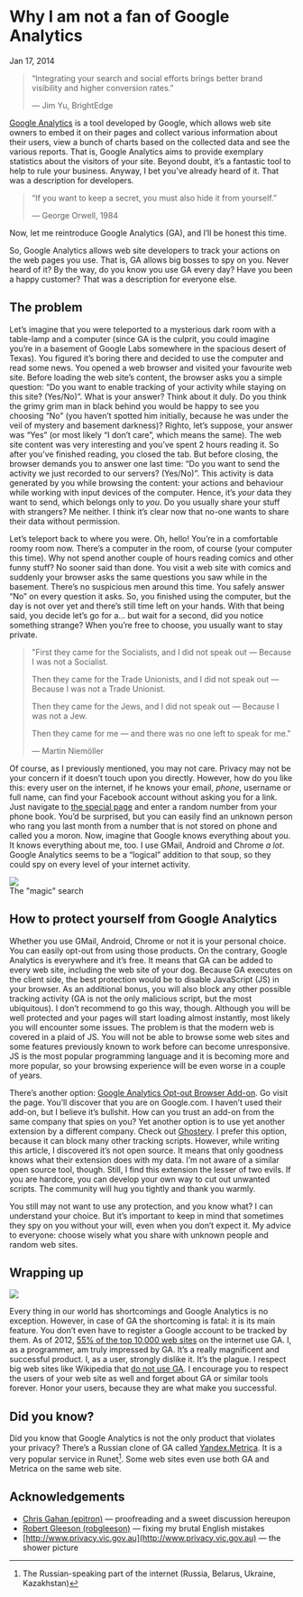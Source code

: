 Why I am not a fan of Google Analytics
======================================

<p class="post__date"><time datetime="2014-01-17">Jan 17, 2014</time></p>

> “Integrating your search and social efforts brings better brand visibility and
> higher conversion rates.”
>
> — Jim Yu, BrightEdge

[Google Analytics][ga] is a tool developed by Google, which allows web site
owners to embed it on their pages and collect various information about their
users, view a bunch of charts based on the collected data and see the various
reports. That is, Google Analytics aims to provide exemplary statistics about
the visitors of your site. Beyond doubt, it’s a fantastic tool to help to rule
your business. Anyway, I bet you’ve already heard of it. That was a description
for developers.

> “If you want to keep a secret, you must also hide it from yourself.”
>
> — George Orwell, 1984

Now, let me reintroduce Google Analytics (GA), and I’ll be honest this time.

So, Google Analytics allows web site developers to track your actions on the web
pages you use. That is, GA allows big bosses to spy on you. Never heard of it?
By the way, do you know you use GA every day? Have you been a happy customer?
That was a description for everyone else.

The problem
-----------

Let’s imagine that you were teleported to a mysterious dark room with a
table-lamp and a computer (since GA is the culprit, you could imagine you’re in
a basement of Google Labs somewhere in the spacious desert of Texas). You
figured it’s boring there and decided to use the computer and read some
news. You opened a web browser and visited your favourite web site. Before
loading the web site’s content, the browser asks you a simple question: “Do you
want to enable tracking of your activity while staying on this site?
(Yes/No)”. What is your answer? Think about it duly. Do you think the grimy grim
man in black behind you would be happy to see you choosing “No” (you haven’t
spotted him initially, because he was under the veil of mystery and basement
darkness)?  Righto, let’s suppose, your answer was “Yes” (or most likely “I
don’t care”, which means the same). The web site content was very interesting
and you’ve spent 2 hours reading it. So after you’ve finished reading, you
closed the tab. But before closing, the browser demands you to answer one last
time: “Do you want to send the activity we just recorded to our servers?
(Yes/No)”. This activity is data generated by you while browsing the content:
your actions and behaviour while working with input devices of the
computer. Hence, it’s _your_ data they want to send, which belongs only to
_you_. Do you usually share your stuff with strangers? Me neither. I think it’s
clear now that no-one wants to share their data without permission.

Let’s teleport back to where you were. Oh, hello! You’re in a comfortable roomy
room now. There’s a computer in the room, of course (your computer this
time). Why not spend another couple of hours reading comics and other funny
stuff? No sooner said than done. You visit a web site with comics and suddenly
your browser asks the same questions you saw while in the
basement. There’s no suspicious men around this time. You safely answer “No”
on every question it asks. So, you finished using the computer, but the day is
not over yet and there’s still time left on your hands. With that being said,
you decide let’s go for a… but wait for a second, did you notice something
strange? When you’re free to choose, you usually want to stay private.

> "First they came for the Socialists, and I did not speak out — Because I was
> not a Socialist.
>
> Then they came for the Trade Unionists, and I did not speak out — Because I
> was not a Trade Unionist.
>
> Then they came for the Jews, and I did not speak out — Because I was not a
> Jew.
>
> Then they came for me — and there
> was no one left to speak for me."
>
> — Martin Niemöller

Of course, as I previously mentioned, you may not care. Privacy may not be your
concern if it doesn’t touch upon you directly. However, how do you like this:
every user on the internet, if he knows your email, _phone_, username or full
name, can find your Facebook account without asking you for a link. Just
navigate to [the special page][fb] and enter a random number from your phone
book. You’d be surprised, but you can easily find an unknown person who rang you
last month from a number that is not stored on phone and called you a
moron. Now, imagine that Google knows everything about you. It knows everything
about me, too. I use GMail, Android and Chrome _a lot_. Google Analytics seems
to be a “logical” addition to that soup, so they could spy on every level of
your internet activity.

<div class="figure center">
<img src="https://imgur.com/IWkJQGD.png"/>
<div class="caption">The "magic" search</div>
</div>

How to protect yourself from Google Analytics
---------------------------------------------

Whether you use GMail, Android, Chrome or not it is your personal choice. You
can easily opt-out from using those products. On the contrary, Google Analytics is
everywhere and it’s free. It means that GA can be added to every web site,
including the web site of your dog. Because GA executes on the client side, the
best protection would be to disable JavaScript (JS) in your browser. As an additional
bonus, you will also block any other possible tracking activity (GA is not the
only malicious script, but the most ubiquitous). I don’t recommend to go this
way, though. Although you will be well protected and your pages will start
loading almost instantly, most likely you will encounter some issues. The
problem is that the modern web is covered in a plaid of JS. You will not be able
to browse some web sites and some features previously known to work before can
become unresponsive. JS is the most popular programming language and it is
becoming more and more popular, so your browsing experience will be even worse
in a couple of years.

There’s another option: [Google Analytics Opt-out Browser Add-on][gaoba]. Go
visit the page. You’ll discover that you are on Google.com. I haven’t used their
add-on, but I believe it’s bullshit. How can you trust an add-on from the same
company that spies on you? Yet another option is to use yet another extension by
a different company. Check out [Ghostery][ghostery]. I prefer this option,
because it can block many other tracking scripts. However, while writing this
article, I discovered it’s not open source. It means that only goodness knows
what their extension does with my data. I’m not aware of a similar open source
tool, though. Still, I find this extension the lesser of two evils. If you are
hardcore, you can develop your own way to cut out unwanted scripts. The
community will hug you tightly and thank you warmly.

You still may not want to use any protection, and you know what? I can
understand your choice. But it’s important to keep in mind that sometimes they
spy on you without your will, even when you don’t expect it. My advice to
everyone: choose wisely what you share with unknown people and random web sites.

Wrapping up
-----------

<div class="figure center">
<img src="https://imgur.com/gfh9HAX.gif"/>
</div>

Every thing in our world has shortcomings and Google Analytics is no
exception. However, in case of GA the shortcoming is fatal: it is its main
feature. You don’t even have to register a Google account to be tracked by
them. As of 2012, [55% of the top 10,000 web sites][techcrunch] on the internet
use GA. I, as a programmer, am truly impressed by GA. It’s a really magnificent and
successful product. I, as a user, strongly dislike it. It’s the plague. I
respect big web sites like Wikipedia that [do not use GA][wikipedia]. I
encourage you to respect the users of your web site as well and forget about GA
or similar tools forever. Honor your users, because they are what make you
successful.

Did you know?
-------------

Did you know that Google Analytics is not the only product that violates your
privacy? There’s a Russian clone of GA called [Yandex.Metrica][metrica]. It is a
very popular service in Runet[^1].
Some web sites even use both GA and Metrica on the same web site.

Acknowledgements
----------------

* [Chris Gahan (epitron)][epitron] — proofreading and a sweet discussion hereupon
* [Robert Gleeson (robgleeson)][robgleeson] — fixing my brutal English mistakes
* [http://www.privacy.vic.gov.au](http://www.privacy.vic.gov.au) — the shower picture

[^1]: The Russian-speaking part of the internet (Russia, Belarus, Ukraine, Kazakhstan)

[ga]: http://www.google.com/analytics/
[wikipedia]: http://www.quora.com/Wikipedia/Why-doesnt-Wikipedia-use-Google-Analytics
[fb]: https://www.facebook.com/login/identify
[techcrunch]: http://techcrunch.com/2012/04/12/google-analytics-officially-at-10m/
[metrica]: https://metrika.yandex.com/
[gaoba]: https://tools.google.com/dlpage/gaoptout
[ghostery]: http://www.ghostery.com/
[epitron]: http://chris.ill-logic.com/
[robgleeson]: https://github.com/robgleeson
